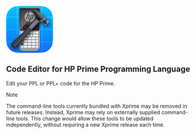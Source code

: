 <img src="https://github.com/Insoft-UK/PrimeSDK/blob/main/Xcode/Xprime/Assets.xcassets/AppIcon.appiconset/128pt@2x.png?raw=true" width="128" />

## Code Editor for HP Prime Programming Language
Edit your PPL or PPL+ code for the HP Prime.

> [!NOTE]
> The command-line tools currently bundled with Xprime may be removed in future releases. Instead, Xprime may rely on externally supplied command-line tools. This change would allow these tools to be updated independently, without requiring a new Xprime release each time.
